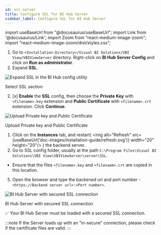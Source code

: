 ```yaml
---
id: ssl-server
title: Configure SSL for BI Hub Server
sidebar_label: Configure SSL for BI Hub Server
---
```


import useBaseUrl from "@docusaurus/useBaseUrl";
import Link from '@docusaurus/Link';
import Zoom from "react-medium-image-zoom";
import "react-medium-image-zoom/dist/styles.css";

1. Go to `<Installation-Directory>/Visual BI Solutions/VBI View/VBIViewServer` directory. Right-click on **BI Hub Server Config** and click on **Run as administrator**.
2. Expand **SSL**.

  <div class="center">
    <Zoom>
      <img alt="Expand SSL in the BI Hub config utility" src={useBaseUrl('doc-images/installation-guide/server-config.png')}/>
    </Zoom>
  <p>Select SSL section</p>
  </div>

2. [x] **Enable** the **SSL** config, then choose the **Private Key** with `<filename>.key` extension and **Public Certificate** with `<filename>.crt` extension.
Click **Continue**.

  <div class="center">
    <Zoom>
      <img alt="Upload Private key and Public Certificate" src={useBaseUrl('doc-images/installation-guide/enable-ssl.png')}/>
    </Zoom>
  <p>Upload Private key and Public Certificate</p>
  </div>

1. Click on the **Instances** tab, and restart( <Zoom><img alt="Refresh" src={useBaseUrl('doc-images/installation-guide/refresh.svg')} width="20" height="20"/></Zoom> ) the backend server.
2. Go to SSL config folder, usually at the path `C:\Program Files\Visual BI Solutions\VBI View\VBIViewServer\server\SSL`.
 - Ensure that the files `<filename>.key` and `<filenaem>.crt` are copied in this location.
5. Open the browser and type the backened url and port number - `<https://Backend server url>:<Port number>`.
  <div class="center">
    <Zoom>
      <img alt="BI Hub Server with secured SSL connection" src={useBaseUrl('doc-images/installation-guide/server-ssl-confirm.png')}/>
    </Zoom>
  <p>BI Hub Server with secured SSL connection</p>
  </div>

  :white_check_mark: Your BI Hub Server must be loaded with a secured SSL connection.

:::note
If the Server loads up with an "in-secure" connection, please check if the certificate files are valid.
:::